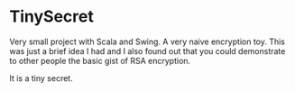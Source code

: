# TinySecret

Very small project with Scala and Swing. A very naive encryption toy. 
This was just a brief idea I had and I also found out that you could
demonstrate to other people the basic gist of RSA encryption.

It is a tiny secret.
